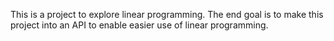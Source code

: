 This is a project to explore linear programming. The end goal is to make this project into an API to enable easier use of linear programming.

